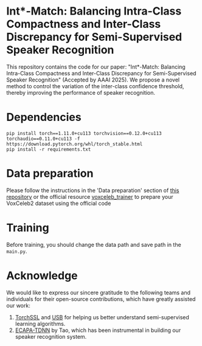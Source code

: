 # Int*-Match: Balancing Intra-Class Compactness and Inter-Class Discrepancy for Semi-Supervised Speaker Recognition
This repository contains the code for our paper: "Int*-Match: Balancing Intra-Class Compactness and Inter-Class Discrepancy for Semi-Supervised Speaker Recognition" (Accepted by AAAI 2025). We propose a novel method to control the variation of the inter-class confidence threshold, thereby improving the performance of speaker recognition.

# Dependencies
```
pip install torch==1.11.0+cu113 torchvision==0.12.0+cu113 torchaudio==0.11.0+cu113 -f https://download.pytorch.org/whl/torch_stable.html
pip install -r requirements.txt
```
# Data preparation

Please follow the instructions in the 'Data preparation' section of [this repository](https://github.com/TaoRuijie/ECAPA-TDNN) or the official resource [voxceleb_trainer](https://github.com/clovaai/voxceleb_trainer) to prepare your VoxCeleb2 dataset using the official code

# Training
Before training, you should change the data path and save path in the ```main.py```.

# Acknowledge

We would like to express our sincere gratitude to the following teams and individuals for their open-source contributions, which have greatly assisted our work:

1. [TorchSSL](https://github.com/TorchSSL/TorchSSL) and [USB](https://github.com/microsoft/Semi-supervised-learning) for helping us better understand semi-supervised learning algorithms.
2. [ECAPA-TDNN](https://github.com/TaoRuijie/ECAPA-TDNN) by Tao, which has been instrumental in building our speaker recognition system.
